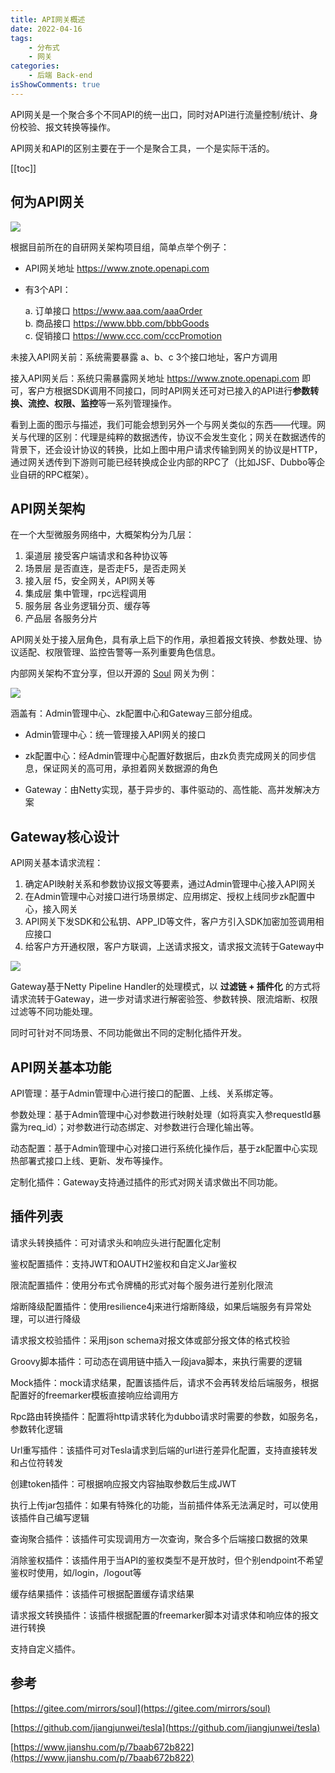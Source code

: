 ```yaml
---
title: API网关概述
date: 2022-04-16
tags:
    - 分布式
    - 网关
categories:
    - 后端 Back-end
isShowComments: true
---
```


<Boxx/>

API网关是一个聚合多个不同API的统一出口，同时对API进行流量控制/统计、身份校验、报文转换等操作。

API网关和API的区别主要在于一个是聚合工具，一个是实际干活的。

<!-- more -->

[[toc]]

## 何为API网关

![](/znote/img/backend/14814543-ff52ad16128922f6.jpg)

根据目前所在的自研网关架构项目组，简单点举个例子：

- API网关地址 https://www.znote.openapi.com

- 有3个API：

  a. 订单接口 https://www.aaa.com/aaaOrder <br/>
  b. 商品接口 https://www.bbb.com/bbbGoods <br/>
  c. 促销接口 https://www.ccc.com/cccPromotion <br/>

未接入API网关前：系统需要暴露 a、b、c 3个接口地址，客户方调用

接入API网关后：系统只需暴露网关地址 https://www.znote.openapi.com 即可，客户方根据SDK调用不同接口，同时API网关还可对已接入的API进行**参数转换、流控、权限、监控**等一系列管理操作。

看到上面的图示与描述，我们可能会想到另外一个与网关类似的东西——代理。网关与代理的区别：代理是纯粹的数据透传，协议不会发生变化；网关在数据透传的背景下，还会设计协议的转换，比如上图中用户请求传输到网关的协议是HTTP，通过网关透传到下游则可能已经转换成企业内部的RPC了（比如JSF、Dubbo等企业自研的RPC框架）。

## API网关架构

在一个大型微服务网络中，大概架构分为几层：

1. 渠道层 接受客户端请求和各种协议等
2. 场景层 是否直连，是否走F5，是否走网关
3. 接入层 f5，安全网关，API网关等
4. 集成层 集中管理，rpc远程调用
5. 服务层 各业务逻辑分页、缓存等
6. 产品层 各服务分片

API网关处于接入层角色，具有承上启下的作用，承担着报文转换、参数处理、协议适配、权限管理、监控告警等一系列重要角色信息。

内部网关架构不宜分享，但以开源的 [Soul](https://gitee.com/mirrors/soul) 网关为例：

![](/znote/img/backend/21182623_YAbx.png)

涵盖有：Admin管理中心、zk配置中心和Gateway三部分组成。

- Admin管理中心：统一管理接入API网关的接口

- zk配置中心：经Admin管理中心配置好数据后，由zk负责完成网关的同步信息，保证网关的高可用，承担着网关数据源的角色

- Gateway：由Netty实现，基于异步的、事件驱动的、高性能、高并发解决方案

## Gateway核心设计

API网关基本请求流程：

1. 确定API映射关系和参数协议报文等要素，通过Admin管理中心接入API网关
2. 在Admin管理中心对接口进行场景绑定、应用绑定、授权上线同步zk配置中心，接入网关
3. API网关下发SDK和公私钥、APP_ID等文件，客户方引入SDK加密加签调用相应接口
4. 给客户方开通权限，客户方联调，上送请求报文，请求报文流转于Gateway中

![](/znote/img/backend/21182624_Ar1G.png)

Gateway基于Netty Pipeline Handler的处理模式，以 **过滤链 + 插件化** 的方式将请求流转于Gateway，进一步对请求进行解密验签、参数转换、限流熔断、权限过滤等不同功能处理。

同时可针对不同场景、不同功能做出不同的定制化插件开发。

## API网关基本功能

API管理：基于Admin管理中心进行接口的配置、上线、关系绑定等。

参数处理：基于Admin管理中心对参数进行映射处理（如将真实入参requestId暴露为req_id）；对参数进行动态绑定、对参数进行合理化输出等。

动态配置：基于Admin管理中心对接口进行系统化操作后，基于zk配置中心实现热部署式接口上线、更新、发布等操作。

定制化插件：Gateway支持通过插件的形式对网关请求做出不同功能。

## 插件列表

请求头转换插件：可对请求头和响应头进行配置化定制

鉴权配置插件：支持JWT和OAUTH2鉴权和自定义Jar鉴权

限流配置插件：使用分布式令牌桶的形式对每个服务进行差别化限流

熔断降级配置插件：使用resilience4j来进行熔断降级，如果后端服务有异常处理，可以进行降级

请求报文校验插件：采用json schema对报文体或部分报文体的格式校验

Groovy脚本插件：可动态在调用链中插入一段java脚本，来执行需要的逻辑

Mock插件：mock请求结果，配置该插件后，请求不会再转发给后端服务，根据配置好的freemarker模板直接响应给调用方

Rpc路由转换插件：配置将http请求转化为dubbo请求时需要的参数，如服务名，参数转化逻辑

Url重写插件：该插件可对Tesla请求到后端的url进行差异化配置，支持直接转发和占位符转发

创建token插件：可根据响应报文内容抽取参数后生成JWT

执行上传jar包插件：如果有特殊化的功能，当前插件体系无法满足时，可以使用该插件自己编写逻辑

查询聚合插件：该插件可实现调用方一次查询，聚合多个后端接口数据的效果

消除鉴权插件：该插件用于当API的鉴权类型不是开放时，但个别endpoint不希望鉴权时使用，如/login，/logout等

缓存结果插件：该插件可根据配置缓存请求结果

请求报文转换插件：该插件根据配置的freemarker脚本对请求体和响应体的报文进行转换

支持自定义插件。

<Reward/>

## 参考

[https://gitee.com/mirrors/soul](https://gitee.com/mirrors/soul)

[https://github.com/jiangjunwei/tesla](https://github.com/jiangjunwei/tesla)

[https://www.jianshu.com/p/7baab672b822](https://www.jianshu.com/p/7baab672b822)
